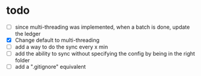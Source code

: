 # todo
- [ ] since multi-threading was implemented, when a batch is done, update the ledger
- [x] Change default to multi-threading
- [ ] add a way to do the sync every x min
- [ ] add the ability to sync without specifying the config by being in the right folder
- [ ] add a ".gitignore" equivalent